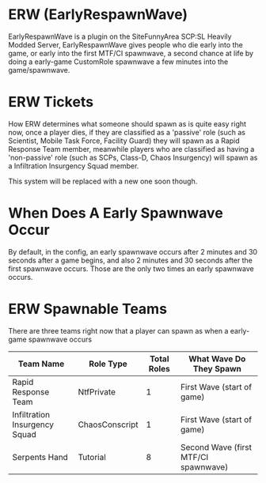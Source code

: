 # ERW (EarlyRespawnWave)

EarlyRespawnWave is a plugin on the SiteFunnyArea SCP:SL Heavily Modded Server, EarlyRespawnWave gives people who die early into the game, or early into the first MTF/CI spawnwave, a second chance at life by doing a early-game CustomRole spawnwave a few minutes into the game/spawnwave.

# ERW Tickets
How ERW determines what someone should spawn as is quite easy right now, once a player dies, if they are classified as a 'passive' role (such as Scientist, Mobile Task Force, Facility Guard) they will spawn as a Rapid Response Team member, meanwhile players who are classified as having a 'non-passive' role (such as SCPs, Class-D, Chaos Insurgency) will spawn as a Infiltration Insurgency Squad member.

This system will be replaced with a new one soon though.

# When Does A Early Spawnwave Occur
By default, in the config, an early spawnwave occurs after 2 minutes and 30 seconds after a game begins, and also 2 minutes and 30 seconds after the first spawnwave occurs. Those are the only two times an early spawnwave occurs.

# ERW Spawnable Teams
There are three teams right now that a player can spawn as when a early-game spawnwave occurs

| Team Name  | Role Type | Total Roles  | What Wave Do They Spawn |
| ------------- | ------------- | ------------- | ------------- |
| Rapid Response Team  | NtfPrivate  | 1  | First Wave (start of game)  |
| Infiltration Insurgency Squad  | ChaosConscript  | 1  | First Wave (start of game)   |
| Serpents Hand  | Tutorial  | 8  | Second Wave (first MTF/CI spawnwave)  |
